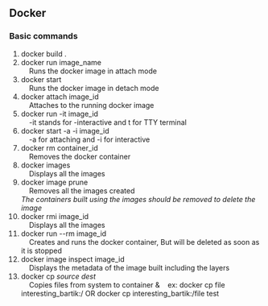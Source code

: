 ## Docker

### Basic commands

<ol>
<li> docker build . </li>
<li> docker run image_name</li>
&nbsp &nbsp Runs the docker image in attach mode
<li> docker start </li>
&nbsp &nbsp Runs the docker image in detach mode
<li> docker attach image_id </li>
&nbsp &nbsp Attaches to the running docker image
<li> docker run -it image_id</li>
&nbsp &nbsp -it stands for -interactive and t for TTY terminal
<li> docker start -a -i image_id</li>
&nbsp &nbsp -a for attaching and -i for interactive
<li> docker rm container_id</li>
&nbsp &nbsp Removes the docker container
<li> docker images</li>
&nbsp &nbsp Displays all the images
<li> docker image prune</li>
&nbsp &nbsp Removes all the images created <br>
<i>The containers built using the images should be removed to delete the image</i>
<li> docker rmi image_id</li>
&nbsp &nbsp Displays all the images
<li> docker run --rm image_id</li>
&nbsp &nbsp Creates and runs the docker container, But will be deleted as soon as it is stopped
<li> docker image inspect image_id</li>
&nbsp &nbsp Displays the metadata of the image built including the layers
<li> docker cp <i>source</i> <i>dest </i> </li>
&nbsp &nbsp Copies files from system to container
&&nbsp &nbsp ex: docker cp file interesting_bartik:/ OR docker cp interesting_bartik:/file test
</ol>
